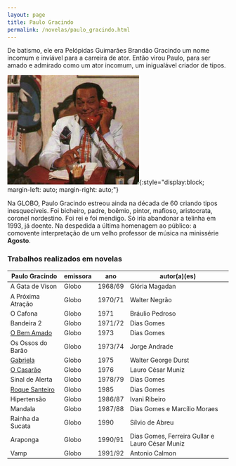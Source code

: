 ```yaml
---
layout: page
title: Paulo Gracindo
permalink: /novelas/paulo_gracindo.html
---
```


De batismo, ele era Pelópidas Guimarães Brandão Gracindo um nome incomum e inviável para a carreira de ator. Então virou Paulo, para ser amado e admirado como um ator incomum, um inigualável criador de tipos.

![Paulo Gracindo](/novelas/img/o_bem_amado_p_gracindo.jpg){:style="display:block; margin-left: auto; margin-right: auto;"}

Na GLOBO, Paulo Gracindo estreou ainda na década de 60 criando tipos inesquecíveis. Foi bicheiro, padre, boêmio, pintor, mafioso, aristocrata, coronel nordestino. Foi rei e foi mendigo. Só iria abandonar a telinha em 1993, já doente. Na despedida a última homenagem ao público: a comovente interpretação de um velho professor de música na minissérie **Agosto**.

### Trabalhos realizados em novelas

Paulo Gracindo | emissora | ano | autor(a)(es)
-------------- | -------- | --- | ------------
A Gata de Vison | Globo | 1968/69 | Glória Magadan
A Próxima Atração | Globo | 1970/71 | Walter Negrão
O Cafona | Globo | 1971 | Bráulio Pedroso
Bandeira 2 | Globo | 1971/72 | Dias Gomes
[O Bem Amado](/novelas/o_bem_amado.html) | Globo | 1973 | Dias Gomes
Os Ossos do Barão | Globo | 1973/74 | Jorge Andrade
[Gabriela](/novelas/gabriela.html) | Globo | 1975 | Walter George Durst
[O Casarão](/novelas/o_casarao.html) | Globo | 1976 | Lauro César Muniz
Sinal de Alerta | Globo | 1978/79 | Dias Gomes
[Roque Santeiro](/novelas/roque_santeiro.html) | Globo | 1985 | Dias Gomes
Hipertensão | Globo | 1986/87 | Ivani Ribeiro
Mandala | Globo | 1987/88 | Dias Gomes e Marcílio Moraes
Rainha da Sucata | Globo | 1990 | Sílvio de Abreu
Araponga | Globo | 1990/91 | Dias Gomes, Ferreira Gullar e Lauro César Muniz
Vamp | Globo | 1991/92 | Antonio Calmon
